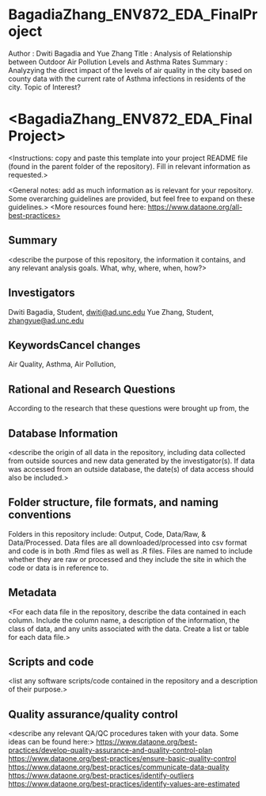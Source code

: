 # BagadiaZhang_ENV872_EDA_FinalProject
Author : Dwiti Bagadia and Yue Zhang
Title : Analysis of Relationship between Outdoor Air Pollution Levels and Asthma Rates
Summary : Analyzying the direct impact of the levels of air quality in the city based on county data with the current rate of Asthma infections in residents of the city. 
Topic of Interest? 

# <BagadiaZhang_ENV872_EDA_FinalProject>
<Instructions: copy and paste this template into your project README file (found in the parent folder of the repository). Fill in relevant information as requested.>

<General notes: add as much information as is relevant for your repository. Some overarching guidelines are provided, but feel free to expand on these guidelines.>
<More resources found here: https://www.dataone.org/all-best-practices>
<Delete the text inside the brackets when formatting your file.>

## Summary

<describe the purpose of this repository, the information it contains, and any relevant analysis goals. What, why, where, when, how?>

## Investigators

Dwiti Bagadia, Student, dwiti@ad.unc.edu
Yue Zhang, Student, zhangyue@ad.unc.edu

## KeywordsCancel changes

Air Quality, Asthma, Air Pollution, <Name of City>

## Rational and Research Questions 
According to the research that these questions were brought up from, the 
## Database Information

<describe the origin of all data in the repository, including data collected from outside sources and new data generated by the investigator(s). If data was accessed from an outside database, the date(s) of data access should also be included.>


## Folder structure, file formats, and naming conventions 

Folders in this repository include: Output, Code, Data/Raw, & Data/Processed. Data files are all downloaded/processed into csv format and code is in both .Rmd files as well as .R files. Files are named to include whether they are raw or processed and they include the site in which the code or data is in reference to.

## Metadata

<For each data file in the repository, describe the data contained in each column. Include the column name, a description of the information, the class of data, and any units associated with the data. Create a list or table for each data file.> 

## Scripts and code

<list any software scripts/code contained in the repository and a description of their purpose.>

## Quality assurance/quality control

<describe any relevant QA/QC procedures taken with your data. Some ideas can be found here:>
<https://www.dataone.org/best-practices/develop-quality-assurance-and-quality-control-plan>
<https://www.dataone.org/best-practices/ensure-basic-quality-control>
<https://www.dataone.org/best-practices/communicate-data-quality>
<https://www.dataone.org/best-practices/identify-outliers>
<https://www.dataone.org/best-practices/identify-values-are-estimated>
